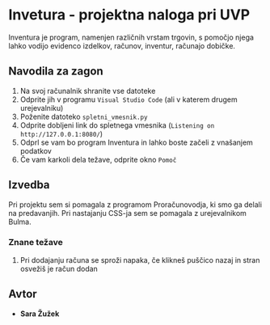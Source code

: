 # Invetura - projektna naloga pri UVP
Inventura je program, namenjen različnih vrstam trgovin, s pomočjo njega lahko vodijo evidenco izdelkov, računov, inventur, računajo dobičke.

## Navodila za zagon
1. Na svoj računalnik shranite vse datoteke
2. Odprite jih v programu `Visual Studio Code` (ali v katerem drugem urejevalniku) 
3. Poženite datoteko `spletni_vmesnik.py` 
4. Odprite dobljeni link do spletnega vmesnika (`Listening on http://127.0.0.1:8080/`)
5. Odprl se vam bo program Inventura in lahko boste začeli z vnašanjem podatkov
6. Če vam karkoli dela težave, odprite okno `Pomoč` 

## Izvedba
Pri projektu sem si pomagala z programom Proračunovodja, ki smo ga delali na predavanjih.
Pri nastajanju CSS-ja sem se pomagala z urejevalnikom Bulma.

### Znane težave
1. Pri dodajanju računa se sproži napaka, če klikneš puščico nazaj in stran osvežiš je račun dodan

## Avtor
* **Sara Žužek**


